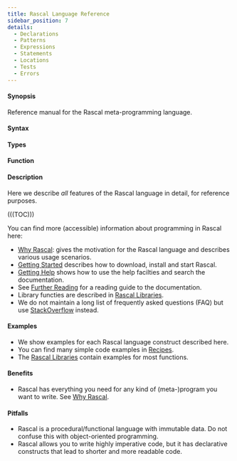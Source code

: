```yaml
---
title: Rascal Language Reference
sidebar_position: 7
details:
  - Declarations
  - Patterns
  - Expressions
  - Statements
  - Locations
  - Tests
  - Errors
---
```


#### Synopsis

Reference manual for the Rascal meta-programming language. 

#### Syntax

#### Types

#### Function

#### Description

Here we describe _all_ features of the Rascal language in detail, for reference purposes.

(((TOC)))

You can find more (accessible) information about programming in Rascal here:

*  [Why Rascal](/docs/WhyRascal/): gives the motivation for the Rascal language and describes various usage scenarios.
*  [Getting Started](/docs/GettingStarted) describes how to download, install and start Rascal. 
*  [Getting Help](/docs/GettingHelp) shows how to use the help facilties and search the documentation. 
*  See [Further Reading](/docs/GettingHelp/FurtherReading/) for a reading guide to the documentation.
*  Library functies are described in [Rascal Libraries](/docs/Library/).
*  We do not maintain a long list of frequently asked questions (FAQ) but 
   use [StackOverflow](http://stackoverflow.com/questions/tagged/rascal) instead.


#### Examples

*  We show examples for each Rascal language construct described here.
*  You can find many simple code examples in [Recipes](/docs/Recipes/). 
*  The [Rascal Libraries](/docs/Library/) contain examples for most functions. 

#### Benefits

*  Rascal has everything you need for any kind of (meta-)program you want to write. See [Why Rascal](/docs/WhyRascal/).

#### Pitfalls

*  Rascal is a procedural/functional language with immutable data. Do not confuse this with object-oriented programming.
*  Rascal allows you to write highly imperative code, but it has declarative constructs that lead to shorter and more readable code.


